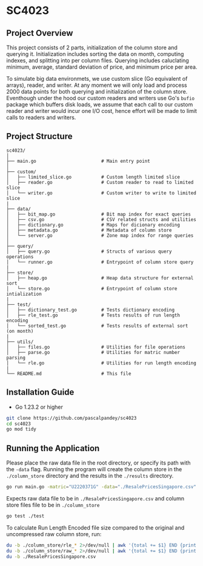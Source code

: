 # SC4023

## Project Overview

This project consists of 2 parts, initialization of the column store and querying it. Initialization includes sorting the data on month, computing indexes, and splitting into per column files. Querying includes caluclating minimum, average, standard deviation of price, and minimum price per area.

To simulate big data environmets, we use custom slice (Go equivalent of arrays), reader, and writer. At any moment we will only load and process 2000 data points for both querying and initialization of the column store. Eventhough under the hood our custom readers and writers use Go's `bufio` package which buffers disk loads, we assume that each call to our custom reader and writer would incur one I/O cost, hence effort will be made to limit calls to readers and writers.

## Project Structure

```
sc4023/
│
├── main.go                        # Main entry point
│
├── custom/
│   ├── limited_slice.go           # Custom length limited slice
│   ├── reader.go                  # Custom reader to read to limited slice
│   └── writer.go                  # Custom writer to write to limited slice
|
├── data/
│   ├── bit_map.go                 # Bit map index for exact queries
│   ├── csv.go                     # CSV related structs and utilities
│   ├── dictionary.go              # Maps for dicionary encoding
│   ├── metadata.go                # Metadata of column store
│   └── server.go                  # Zone map index for range queries
│
├── query/
│   ├── query.go                   # Structs of various query operations
│   └── runner.go                  # Entrypoint of column store query
|
├── store/
│   ├── heap.go                    # Heap data structure for external sort
│   └── store.go                   # Entrypoint of column store intialization
|
├── test/
│   ├── dictionary_test.go         # Tests dictionary encoding
│   ├── rle_test.go                # Tests results of run length encoding
│   └── sorted_test.go             # Tests results of external sort (on month)
|
├── utils/
│   ├── files.go                   # Utilities for file operations
│   ├── parse.go                   # Utilities for matric number parsing
│   └── rle.go                     # Utilities for run length encoding
|
└── README.md                      # This file
```

## Installation Guide

- Go 1.23.2 or higher

```bash
git clone https://github.com/pascalpandey/sc4023
cd sc4023
go mod tidy
```

## Running the Application

Please place the raw data file in the root directory, or specify its path with the `-data` flag. Running the program will create the column store in the `./column_store` directory and the results in the `./results` directory.

```bash
go run main.go -matric="U2220371G" -data="./ResalePricesSingapore.csv"
```

Expects raw data file to be in `./ResalePricesSingapore.csv` and column store files file to be in `./column_store`

```bash
go test ./test
```

To calculate Run Length Encoded file size compared to the original and uncompressed raw column store, run:

```bash
du -b ./column_store/rle_* 2>/dev/null | awk '{total += $1} END {print total}'
du -b ./column_store/raw_* 2>/dev/null | awk '{total += $1} END {print total}'
du -b ./ResalePricesSingapore.csv
```